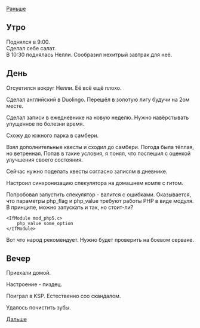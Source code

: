 [Раньше](2020.03.08.md)  
## Утро
Поднялся в 9:00.  
Сделал себе салат.  
В 10:30 поднялась Нелли. Сообразил нехитрый завтрак для неё.
## День
Отсуетился вокруг Нелли. Её всё ещё плохо.

Сделал английский в Duolingo. Перешёл в золотую лигу будучи на 2ом месте.

Сделал записи в ежедневнике на новую неделю. Нужно навёрстывать упущенное по болезни время.

Схожу до южного парка в самбери.

Взял дополнительные квесты и сходил до самбери. Погода была тёплая, но ветренная. Попав в такие условия, я понял, что поспешил с оценкой улучшения своего состояния.

Сейчас нужно поделать квесты согласно записям в дневнике.

Настроил синхронизацию спекулятора на домашнем компе с гитом.

Попробовал запустить спекулятор - валится с ошибками.
Оказывается, что параметры php_flag и php_value требуют работы PHP в виде модуля.  
В принципе, можно запускать и так, но стоит-ли?

```
<IfModule mod_php5.c>
    php_value some_option
</IfModule>
```

Вот что народ рекомендует. Нужно будет проверить на боевом серваке.

## Вечер
Приехали домой.  

Настроение - пиздец.

Поиграл в KSP. Естественно соо скандалом.

Удалось почистить зубы.

[Дальше](2020.03.10.md)